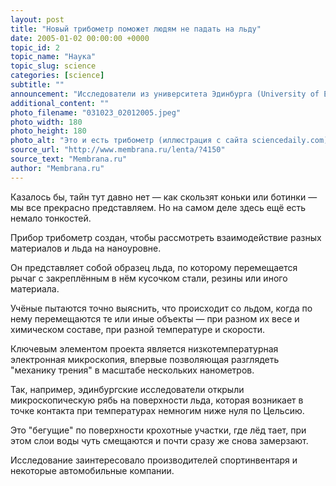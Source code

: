 ```yaml
---
layout: post
title: "Новый трибометр поможет людям не падать на льду"
date: 2005-01-02 00:00:00 +0000
topic_id: 2
topic_name: "Наука"
topic_slug: science
categories: [science]
subtitle: ""
announcement: "Исследователи из университета Эдинбурга (University of Edinburgh) создали необычный прибор, который, как полагают его авторы, поможет учёным глубже проникнуть в тайны скольжения предметов на льду."
additional_content: ""
photo_filename: "031023_02012005.jpeg"
photo_width: 180
photo_height: 180
photo_alt: "Это и есть трибометр (иллюстрация с сайта sciencedaily.com)"
source_url: "http://www.membrana.ru/lenta/?4150"
source_text: "Membrana.ru"
author: "Membrana.ru"
---
```

Казалось бы, тайн тут давно нет — как скользят коньки или ботинки — мы все прекрасно представляем. Но на самом деле здесь ещё есть немало тонкостей.

Прибор трибометр создан, чтобы рассмотреть взаимодействие разных материалов и льда на наноуровне.

Он представляет собой образец льда, по которому перемещается рычаг с закреплённым в нём кусочком стали, резины или иного материала.

Учёные пытаются точно выяснить, что происходит со льдом, когда по нему перемещаются те или иные объекты — при разном их весе и химическом составе, при разной температуре и скорости.

Ключевым элементом проекта является низкотемпературная электронная микроскопия, впервые позволяющая разглядеть "механику трения" в масштабе нескольких нанометров.

Так, например, эдинбургские исследователи открыли микроскопическую рябь на поверхности льда, которая возникает в точке контакта при температурах немногим ниже нуля по Цельсию.

Это "бегущие" по поверхности крохотные участки, где лёд тает, при этом слои воды чуть смещаются и почти сразу же снова замерзают.

Исследование заинтересовало производителей спортинвентаря и некоторые автомобильные компании.
